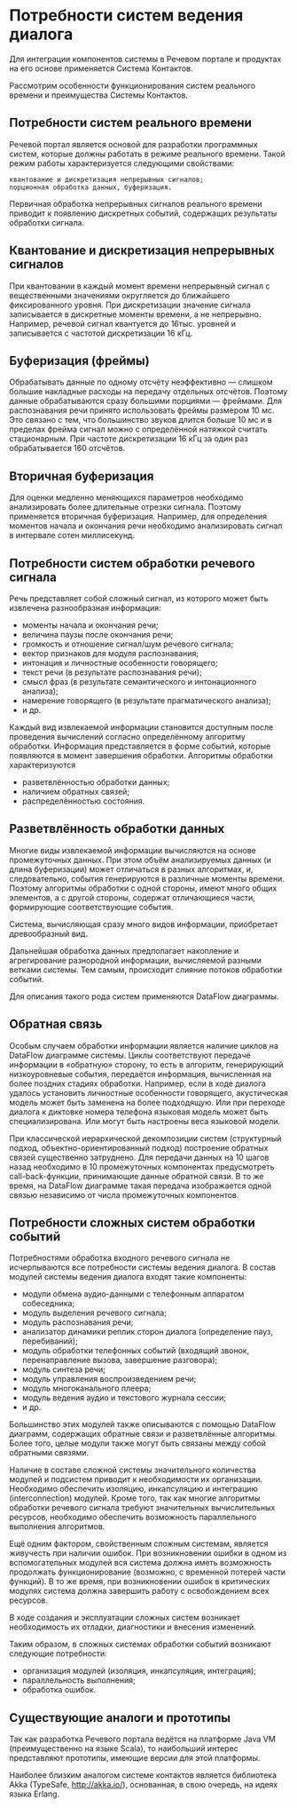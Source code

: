 Потребности систем ведения диалога
==================================

Для интеграции компонентов системы в Речевом портале и продуктах на его основе применяется Система Контактов.

Рассмотрим особенности функционирования систем реального времени и преимущества Системы Контактов.

Потребности систем реального времени
------------------------------------

Речевой портал является основой для разработки программных систем, которые должны работать в режиме реального времени. Такой режим работы характеризуется следующими свойствами:

    квантование и дискретизация непрерывных сигналов;
    порционная обработка данных, буферизация.

Первичная обработка непрерывных сигналов реального времени приводит к появлению дискретных событий, содержащих результаты обработки сигнала.

Квантование и дискретизация непрерывных сигналов
------------------------------------

При квантовании в каждый момент времени непрерывный сигнал с вещественными значениями округляется до ближайшего фиксированного уровня. При дискретизации значение сигнала записывается в дискретные моменты времени, а не непрерывно. Например, речевой сигнал квантуется до 16тыс. уровней и записывается с частотой дискретизации 16 кГц.

Буферизация (фреймы)
------------------------------------

Обрабатывать данные по одному отсчёту неэффективно — слишком большие накладные расходы на передачу отдельных отсчётов. Поэтому данные обрабатываются сразу большими порциями — фреймами. Для распознавания речи принято использовать фреймы размером 10 мс. Это связано с тем, что большинство звуков длится больше 10 мс и в пределах фрейма сигнал можно с определённой натяжкой считать стационарным. При частоте дискретизации 16 кГц за один раз обрабатывается 160 отсчётов.

Вторичная буферизация
------------------------------------

Для оценки медленно меняющихся параметров необходимо анализировать более длительные отрезки сигнала. Поэтому применяется вторичная буферизация. Например, для определения моментов начала и окончания речи необходимо анализировать сигнал в интервале сотен миллисекунд.

Потребности систем обработки речевого сигнала
------------------------------------

Речь представляет собой сложный сигнал, из которого может быть извлечена разнообразная информация:

*    моменты начала и окончания речи;
*    величина паузы после окончания речи;
*    громкость и отношение сигнал/шум речевого сигнала;
*    вектор признаков для модуля распознавания;
*    интонация и личностные особенности говорящего;
*    текст речи (в результате распознавания речи);
*    смысл фраз (в результате семантического и интонационного анализа);
*    намерение говорящего (в результате прагматического анализа);
*    и др.

Каждый вид извлекаемой информации становится доступным после проведения вычислений согласно определённому алгоритму обработки. Информация представляется в форме событий, которые появляются в момент завершения обработки. Алгоритмы обработки характеризуются

*    разветвлённостью обработки данных;
*    наличием обратных связей;
*    распределённостью состояния.

Разветвлённость обработки данных
------------------------------------

Многие виды извлекаемой информации вычисляются на основе промежуточных данных. При этом объём анализируемых данных (и длина буферизации) может отличаться в разных алгоритмах, и, следовательно, события генерируются в различные моменты времени. Поэтому алгоритмы обработки с одной стороны, имеют много общих элементов, а с другой стороны, содержат отличающиеся части, формирующие соответствующие события.

Система, вычисляющая сразу много видов информации, приобретает древообразный вид.

Дальнейшая обработка данных предполагает накопление и агрегирование разнородной информации, вычисляемой разными ветками системы. Тем самым, происходит слияние потоков обработки событий.

Для описания такого рода систем применяются DataFlow диаграммы.

Обратная связь
------------------------------------

Особым случаем обработки информации является наличие циклов на DataFlow диаграмме системы. Циклы соответствуют передаче информации в «обратную» сторону, то есть в алгоритм, генерирующий низкоуровневые события, передаётся информация, вычисленная на более поздних стадиях обработки. Например, если в ходе диалога удалось установить личностные особенности говорящего, акустическая модель может быть заменена на более подходящую. Или при переходе диалога к диктовке номера телефона языковая модель может быть специализирована. Или могут быть настроены веса языковой модели.

При классической иерархической декомпозиции систем (структурный подход, объектно-ориентированный подход) построение обратных связей существенно затруднено. Для передачи данных на 10 шагов назад необходимо в 10 промежуточных компонентах предусмотреть call-back-функции, принимающие данные обратной связи. В то же время, на DataFlow диаграмме такая передача изображается одной связью независимо от числа промежуточных компонентов.

Потребности сложных систем обработки событий
------------------------------------


Потребностями обработка входного речевого сигнала не исчерпываются все потребности системы ведения диалога. В состав модулей системы ведения диалога входят такие компоненты:

*    модули обмена аудио-данными с телефонным аппаратом собеседника;
*    модуль выделения речевого сигнала;
*    модуль распознавания речи;
*    анализатор динамики реплик сторон диалога (определение пауз, перебиваний);
*    модуль обработки телефонных событий (входящий звонок, перенаправление вызова, завершение разговора);
*    модуль синтеза речи;
*    модуль управления воспроизведением речи;
*    модуль многоканального плеера;
*    модуль ведения аудио и текстового журнала сессии;
*    и др.

Большинство этих модулей также описываются с помощью DataFlow диаграмм, содержащих обратные связи и разветвлённые алгоритмы. Более того, целые модули также могут быть связаны между собой обратными связями.

Наличие в составе сложной системы значительного количества модулей и подсистем приводит к необходимости их организации. Необходимо обеспечить изоляцию, инкапсуляцию и интеграцию (interconnection) модулей. Кроме того, так как многие алгоритмы обработки речевого сигнала требуют значительных вычислительных ресурсов, необходимо обеспечить возможность параллельного выполнения алгоритмов.

Ещё одним фактором, свойственным сложным системам, является живучесть при наличии ошибок. При возникновении ошибки в одном из вспомогательных модулей вся система должна иметь возможность продолжать функционирование (возможно, с временной потерей части функций). В то же время, при возникновении ошибок в критических модулях система должна завершить работу с освобождением всех ресурсов.

В ходе создания и эксплуатации сложных систем возникает необходимость их отладки, диагностики и внесения изменений.

Таким образом, в сложных системах обработки событий возникают следующие потребности:

*    организация модулей (изоляция, инкапсуляция, интеграция);
*    параллельность выполнения;
*    обработка ошибок.

Существующие аналоги и прототипы
------------------------------------

Так как разработка Речевого портала ведётся на платформе Java VM (преимущественно на языке Scala), то наибольший интерес представляют прототипы, имеющие версии для этой платформы.

Наиболее близким аналогом системе контактов является библиотека Akka (TypeSafe, http://akka.io/), основанная, в свою очередь, на идеях языка Erlang.
